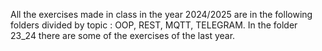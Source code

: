 All the exercises made in class in the year 2024/2025 are in the following folders divided by topic : OOP, REST, MQTT, TELEGRAM. In the folder 23_24 there are some of the exercises of the last year.  
